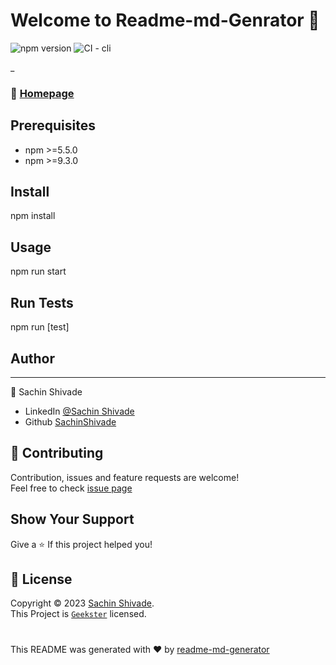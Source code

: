 # Welcome to Readme-md-Genrator :wave:
![npm version](https://img.shields.io/npm/v/npm.svg)
![CI - cli](https://github.com/npm/cli/actions/workflows/ci.yml/badge.svg)

_
### :house_with_garden: [Homepage](https://www.geekster.in/)

## Prerequisites
* npm >=5.5.0
* npm >=9.3.0

## Install
npm install

## Usage
npm run start

## Run Tests
npm run [test]


## Author
---
👤 Sachin Shivade
* LinkedIn [@Sachin Shivade](https://www.linkedin.com/in/sachin-shivade-8b7868253/)
* Github [SachinShivade](https://github.com/SACHU2151)

## 🤝 Contributing
Contribution, issues and feature requests are welcome!
<br>
Feel free to check [issue page]()
<br>
## Show Your Support
Give a :star: If this project helped you!
## :memo: License
Copyright ©️ 2023 [Sachin Shivade]().
<br>
This Project is [`Geekster`](https://www.geekster.in/) licensed.

#
This README was generated with ❤ by [readme-md-generator]()
